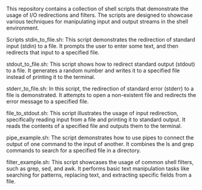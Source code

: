 This repository contains a collection of shell scripts that demonstrate the usage of I/O redirections and filters. The scripts are designed to showcase various techniques for manipulating input and output streams in the shell environment.

Scripts
stdin_to_file.sh: This script demonstrates the redirection of standard input (stdin) to a file. It prompts the user to enter some text, and then redirects that input to a specified file.

stdout_to_file.sh: This script shows how to redirect standard output (stdout) to a file. It generates a random number and writes it to a specified file instead of printing it to the terminal.

stderr_to_file.sh: In this script, the redirection of standard error (stderr) to a file is demonstrated. It attempts to open a non-existent file and redirects the error message to a specified file.

file_to_stdout.sh: This script illustrates the usage of input redirection, specifically reading input from a file and printing it to standard output. It reads the contents of a specified file and outputs them to the terminal.

pipe_example.sh: The script demonstrates how to use pipes to connect the output of one command to the input of another. It combines the ls and grep commands to search for a specified file in a directory.

filter_example.sh: This script showcases the usage of common shell filters, such as grep, sed, and awk. It performs basic text manipulation tasks like searching for patterns, replacing text, and extracting specific fields from a file.
